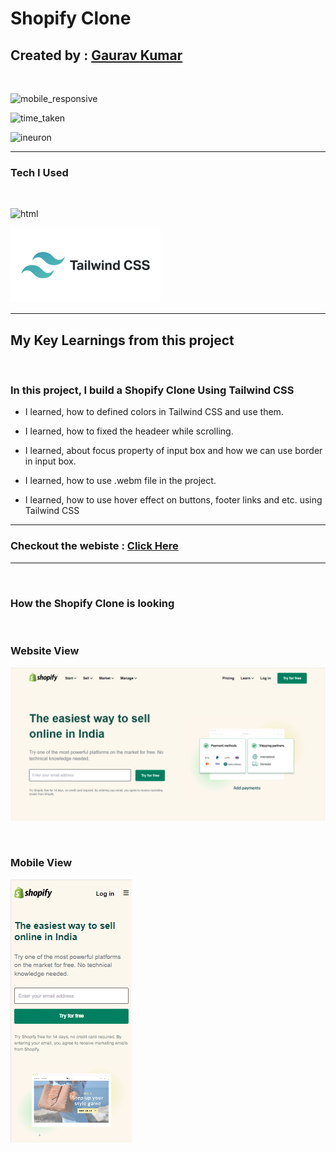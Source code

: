 # Shopify Clone

##  Created by : [Gaurav Kumar](https://the-gaurav-portfolio.netlify.app/)

</br>

![mobile_responsive](https://img.shields.io/badge/Mobile%20Responsive-Yes-yellowgreen)


![time_taken](https://img.shields.io/badge/Time%20Taken-22%20hours-red)

![ineuron](https://img.shields.io/badge/Ineuron-Javascript%20Full%20Stack%20Web%20Developer%20Bootcamp-orange)

***

### Tech I Used
<br>

![html](https://camo.githubusercontent.com/5bcb7cda967deb354d2abb58d21c13144d67ddbb706201f1541de2ffd4e2f46b/68747470733a2f2f696d672e736869656c64732e696f2f62616467652f68746d6c2d3336373041303f7374796c653d666f722d7468652d6261646765266c6f676f3d68746d6c35266c6f676f436f6c6f723d7768697465)

![css](./assets/screenshots/tailwind-logo.svg)

***

## My Key Learnings from this project

<br>

### In this project, I build a Shopify Clone Using Tailwind CSS

- I learned, how to defined colors in Tailwind CSS and use them.

- I learned, how to fixed the headeer while scrolling.

- I learned, about focus property of input box and how we can use border in input box.

- I learned, how to use .webm file in the project.

- I learned, how to use hover effect on buttons, footer links and etc. using Tailwind CSS


***

### Checkout the webiste : [Click Here](https://the-shopify.netlify.app/)

***
<br>

### How the Shopify Clone is looking

<br>

### Website View

![website_view](./assets/screenshots/screenshot-1.png)

</br>

### Mobile View

![mobile_view](./assets/screenshots/screenshot-5.png)

</br>
